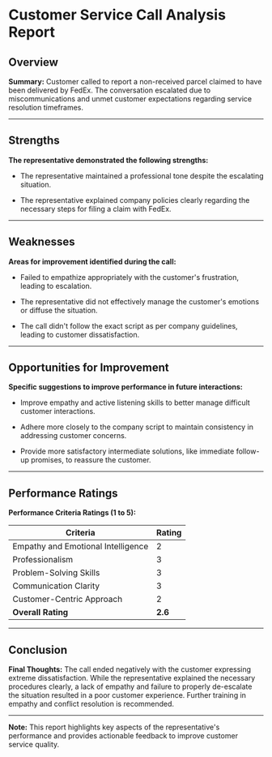 # Customer Service Call Analysis Report

## Overview

**Summary:**
Customer called to report a non-received parcel claimed to have been delivered by FedEx. The conversation escalated due to miscommunications and unmet customer expectations regarding service resolution timeframes.

---

## Strengths

**The representative demonstrated the following strengths:**

- The representative maintained a professional tone despite the escalating situation.
  
- The representative explained company policies clearly regarding the necessary steps for filing a claim with FedEx.
  

---

## Weaknesses

**Areas for improvement identified during the call:**

- Failed to empathize appropriately with the customer&#39;s frustration, leading to escalation.
  
- The representative did not effectively manage the customer&#39;s emotions or diffuse the situation.
  
- The call didn&#39;t follow the exact script as per company guidelines, leading to customer dissatisfaction.
  

---

## Opportunities for Improvement

**Specific suggestions to improve performance in future interactions:**

- Improve empathy and active listening skills to better manage difficult customer interactions.
  
- Adhere more closely to the company script to maintain consistency in addressing customer concerns.
  
- Provide more satisfactory intermediate solutions, like immediate follow-up promises, to reassure the customer.
  

---

## Performance Ratings

**Performance Criteria Ratings (1 to 5):**

| Criteria                       | Rating |
|-------------------------------|--------|
| Empathy and Emotional Intelligence | 2 |
| Professionalism               | 3 |
| Problem-Solving Skills        | 3 |
| Communication Clarity         | 3 |
| Customer-Centric Approach     | 2 |
| **Overall Rating**            | **2.6** |

---

## Conclusion

**Final Thoughts:**
The call ended negatively with the customer expressing extreme dissatisfaction. While the representative explained the necessary procedures clearly, a lack of empathy and failure to properly de-escalate the situation resulted in a poor customer experience. Further training in empathy and conflict resolution is recommended.

---

**Note:** This report highlights key aspects of the representative's performance and provides actionable feedback to improve customer service quality.
